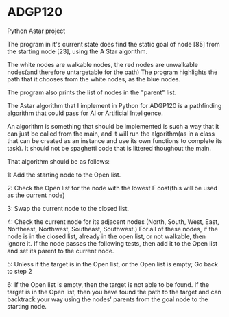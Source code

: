 # ADGP120
Python Astar project

The program in it's current state does find the static goal of node [85] from the starting node [23], using the A Star algorithm.

The white nodes are walkable nodes, the red nodes are unwalkable nodes(and therefore untargetable for the path) The program highlights the path that it chooses from the white nodes, as the blue nodes.

The program also prints the list of nodes in the "parent" list.

The Astar algorithm that I implement in Python for ADGP120 is a pathfinding algorithm that could pass for AI or Artificial Inteligence.

An algorithm is something that should be implemented is such a way that it can just be called from the main, and it will run the algorithm(as in a class that can be created as an instance and use its own functions to complete its task). It should not be spaghetti code that is littered thoughout the main.

That algorithm should be as follows:

1: Add the starting node to the Open list.

2: Check the Open list for the node with the lowest F cost(this will be used as the current node)

3: Swap the current node to the closed list.

4: Check the current node for its adjacent nodes
(North, South, West, East, Northeast, Northwest, Southeast, Southwest.)
For all of these nodes, if the node is in the closed list, already in the open list, or not walkable, then ignore it. 
If the node passes the following tests, then add it to the Open list and set its parent to the current node.

5: Unless if the target is in the Open list, or the Open list is empty; Go back to step 2

6: If the Open list is empty, then the target is not able to be found.
   If the target is in the Open list, then you have found the path to the target and can backtrack your way using the nodes' parents from the goal node to the starting node.